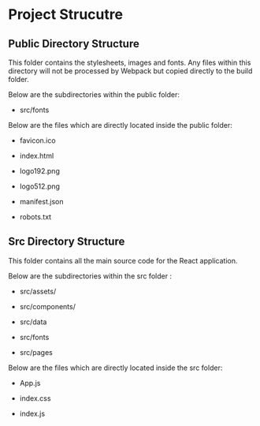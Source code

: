 # Project Strucutre


## Public Directory Structure

This folder contains the stylesheets, images and fonts. Any files within this directory will not be processed by Webpack but copied directly to the build folder.

Below are the subdirectories within the public folder:

- src/fonts

Below are the files which are directly located inside the public folder:

- favicon.ico

- index.html

- logo192.png

- logo512.png

- manifest.json

- robots.txt

## Src Directory Structure

This folder contains all the main source code for the React application.

Below are the subdirectories within the src folder :

- src/assets/

- src/components/

- src/data

- src/fonts

- src/pages

Below are the files which are directly located inside the src folder:

- App.js

- index.css

- index.js
